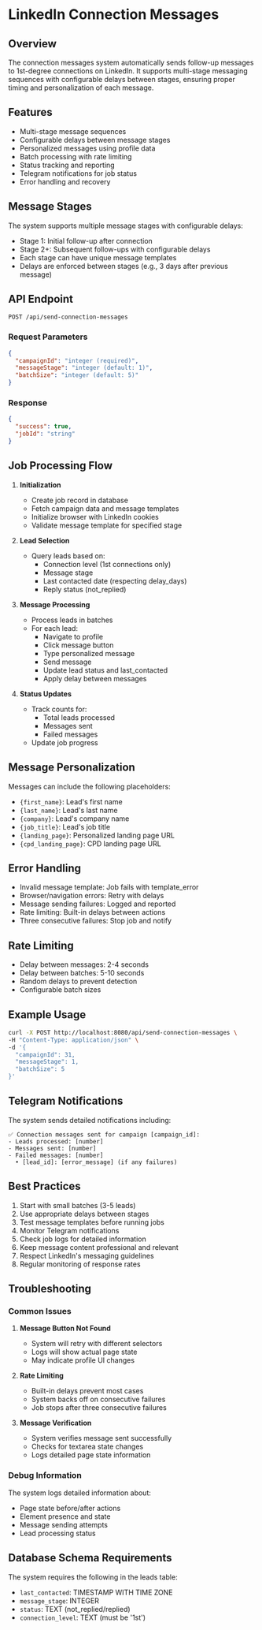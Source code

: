 # LinkedIn Connection Messages

## Overview
The connection messages system automatically sends follow-up messages to 1st-degree connections on LinkedIn. It supports multi-stage messaging sequences with configurable delays between stages, ensuring proper timing and personalization of each message.

## Features
- Multi-stage message sequences
- Configurable delays between message stages
- Personalized messages using profile data
- Batch processing with rate limiting
- Status tracking and reporting
- Telegram notifications for job status
- Error handling and recovery

## Message Stages
The system supports multiple message stages with configurable delays:
- Stage 1: Initial follow-up after connection
- Stage 2+: Subsequent follow-ups with configurable delays
- Each stage can have unique message templates
- Delays are enforced between stages (e.g., 3 days after previous message)

## API Endpoint
```http
POST /api/send-connection-messages
```

### Request Parameters
```json
{
  "campaignId": "integer (required)",
  "messageStage": "integer (default: 1)",
  "batchSize": "integer (default: 5)"
}
```

### Response
```json
{
  "success": true,
  "jobId": "string"
}
```

## Job Processing Flow
1. **Initialization**
   - Create job record in database
   - Fetch campaign data and message templates
   - Initialize browser with LinkedIn cookies
   - Validate message template for specified stage

2. **Lead Selection**
   - Query leads based on:
     - Connection level (1st connections only)
     - Message stage
     - Last contacted date (respecting delay_days)
     - Reply status (not_replied)

3. **Message Processing**
   - Process leads in batches
   - For each lead:
     - Navigate to profile
     - Click message button
     - Type personalized message
     - Send message
     - Update lead status and last_contacted
     - Apply delay between messages

4. **Status Updates**
   - Track counts for:
     - Total leads processed
     - Messages sent
     - Failed messages
   - Update job progress

## Message Personalization
Messages can include the following placeholders:
- `{first_name}`: Lead's first name
- `{last_name}`: Lead's last name
- `{company}`: Lead's company name
- `{job_title}`: Lead's job title
- `{landing_page}`: Personalized landing page URL
- `{cpd_landing_page}`: CPD landing page URL

## Error Handling
- Invalid message template: Job fails with template_error
- Browser/navigation errors: Retry with delays
- Message sending failures: Logged and reported
- Rate limiting: Built-in delays between actions
- Three consecutive failures: Stop job and notify

## Rate Limiting
- Delay between messages: 2-4 seconds
- Delay between batches: 5-10 seconds
- Random delays to prevent detection
- Configurable batch sizes

## Example Usage
```bash
curl -X POST http://localhost:8080/api/send-connection-messages \
-H "Content-Type: application/json" \
-d '{
  "campaignId": 31,
  "messageStage": 1,
  "batchSize": 5
}'
```

## Telegram Notifications
The system sends detailed notifications including:
```
✅ Connection messages sent for campaign [campaign_id]:
- Leads processed: [number]
- Messages sent: [number]
- Failed messages: [number]
  • [lead_id]: [error_message] (if any failures)
```

## Best Practices
1. Start with small batches (3-5 leads)
2. Use appropriate delays between stages
3. Test message templates before running jobs
4. Monitor Telegram notifications
5. Check job logs for detailed information
6. Keep message content professional and relevant
7. Respect LinkedIn's messaging guidelines
8. Regular monitoring of response rates

## Troubleshooting
### Common Issues
1. **Message Button Not Found**
   - System will retry with different selectors
   - Logs will show actual page state
   - May indicate profile UI changes

2. **Rate Limiting**
   - Built-in delays prevent most cases
   - System backs off on consecutive failures
   - Job stops after three consecutive failures

3. **Message Verification**
   - System verifies message sent successfully
   - Checks for textarea state changes
   - Logs detailed page state information

### Debug Information
The system logs detailed information about:
- Page state before/after actions
- Element presence and state
- Message sending attempts
- Lead processing status

## Database Schema Requirements
The system requires the following in the leads table:
- `last_contacted`: TIMESTAMP WITH TIME ZONE
- `message_stage`: INTEGER
- `status`: TEXT (not_replied/replied)
- `connection_level`: TEXT (must be '1st') 